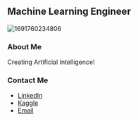 ## Machine Learning Engineer 

![1691760234806](https://github.com/mmmarchetti/mmmarchetti/assets/42682612/828a293d-7022-4416-b23c-941f97caa420)

### About Me
Creating Artificial Intelligence!

### Contact Me
- [LinkedIn](https://www.linkedin.com/in/mmmarchetti/)
- [Kaggle](https://www.kaggle.com/mmmarchetti)
- [Email](mailto:marcosmartins.marchetti@gmail.com)
